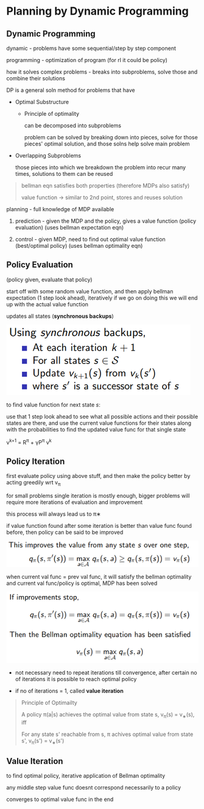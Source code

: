 # Planning by Dynamic Programming

## Dynamic Programming

dynamic - problems have some sequential/step by step component

programming - optimization of program (for rl it could be policy)

how it solves complex problems - breaks into subproblems, solve those and combine their solutions

DP is a general soln method for problems that have

- Optimal Substructure

    - Principle of optimality 

        can be decomposed into subproblems
        
        problem can be solved by breaking down into pieces, solve for those pieces' optimal solution, and those solns help solve main problem

- Overlapping Subproblems

    those pieces into which we breakdown the problem into recur many times, solutions to them can be reused

> bellman eqn satisfies both properties (therefore MDPs also satisfy)
>
> value function -> similar to 2nd point, stores and reuses solution

planning - full knowledge of MDP available

1. prediction - given the MDP and the policy, gives a value function (policy evaluation) (uses bellman expectation eqn)

2. control - given MDP, need to find out optimal value function (best/optimal policy) (uses bellman optimality eqn)

## Policy Evaluation

(policy given, evaluate that policy)

start off with some random value function, and then apply bellman expectation (1 step look ahead), iteratively if we go on doing this we will end up with the actual value function

updates all states (**synchronous backups**)

![](images/sync-backup-pol-eval.png)

to find value function for next state _s_:

use that 1 step look ahead to see what all possible actions and their possible states are there, and use the current value functions for their states along with the probabilities to find the updated value func for that single state

v<sup>k+1</sup> = R<sup>π</sup> + γP<sup>π</sup> v<sup>k</sup>

## Policy Iteration

first evaluate policy using above stuff, and then make the policy better  by acting greedily wrt v<sub>π</sub>

for small problems single iteration is mostly enough, bigger problems will require more iterations of evaluation and improvement

this process will always lead us to π∗

if value function found after some iteration is better than value func found before, then policy can be said to be improved

![](images/policy-improv1.png)

when current val func = prev val func, it will satisfy the bellman optimality and current val func/policy is optimal, MDP has been solved

![](images/policy-improv2.png)

- not necessary need to repeat iterations till convergence, after certain no of iterations it is possible to reach optimal policy

- if no of iterations = 1, called **value iteration**

> Principle of Optimailty
>
> A policy π(a|s) achieves the optimal value from state s, v<sub>π</sub>(s) = v<sub>∗</sub>(s), iff
>
>For any state s' reachable from s, π achives optimal value from state s', v<sub>π</sub>(s') = v<sub>∗</sub>(s')

## Value Iteration

to find optimal policy, iterative application of Bellman optimality

any middle step value func doesnt correspond necessarily to a policy

converges to optimal value func in the end